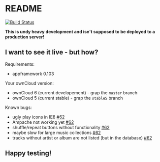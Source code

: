 README
======

[![Build Status](https://secure.travis-ci.org/owncloud/music.png)](http://travis-ci.org/owncloud/music)

**This is undy heavy development and isn't supposed to be deployed to a production server!**

I want to see it live - but how?
--------------------------------

Requirements:

 * appframework 0.103

Your ownCloud version:

 * ownCloud 6 (current developement) - grap the `master` branch
 * ownCloud 5 (current stable) - grap the `stable5` branch

Known bugs:

 * ugly play icons in IE8 [#62](https://github.com/owncloud/music/issues/62)
 * Ampache not working yet [#62](https://github.com/owncloud/music/issues/62)
 * shuffle/repeat buttons without functionality [#62](https://github.com/owncloud/music/issues/62)
 * maybe slow for large music collections [#62](https://github.com/owncloud/music/issues/62)
 * tracks without artist or album are not listed (but in the database) [#62](https://github.com/owncloud/music/issues/62)

Happy testing!
--------------